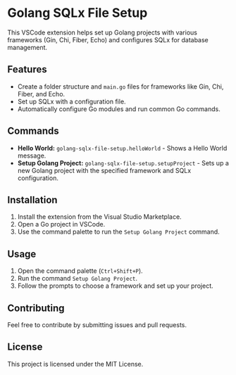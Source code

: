 # Golang SQLx File Setup

This VSCode extension helps set up Golang projects with various frameworks (Gin, Chi, Fiber, Echo) and configures SQLx for database management.

## Features

- Create a folder structure and `main.go` files for frameworks like Gin, Chi, Fiber, and Echo.
- Set up SQLx with a configuration file.
- Automatically configure Go modules and run common Go commands.

## Commands

- **Hello World:** `golang-sqlx-file-setup.helloWorld` - Shows a Hello World message.
- **Setup Golang Project:** `golang-sqlx-file-setup.setupProject` - Sets up a new Golang project with the specified framework and SQLx configuration.

## Installation

1. Install the extension from the Visual Studio Marketplace.
2. Open a Go project in VSCode.
3. Use the command palette to run the `Setup Golang Project` command.

## Usage

1. Open the command palette (`Ctrl+Shift+P`).
2. Run the command `Setup Golang Project`.
3. Follow the prompts to choose a framework and set up your project.

## Contributing

Feel free to contribute by submitting issues and pull requests.

## License

This project is licensed under the MIT License.
